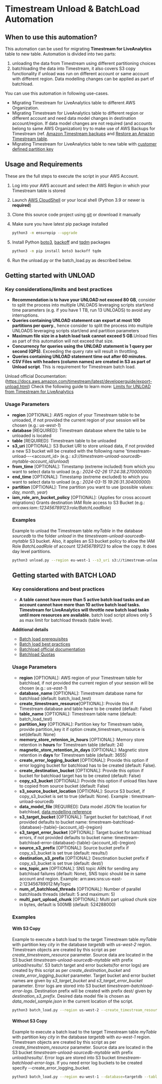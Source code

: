 # Timestream Unload & BatchLoad Automation

## When to use this automation?

This automation can be used for migrating **Timestream for LiveAnalytics** table to new table. Automation is divided into two parts:
1. unloading the data from Timestream using different partitioning choices 
2. batchloading the data into Timestream, it also covers S3 copy functionality if unload was run on different account or same account with different region. Data modelling changes can be applied as part of batchload. 

You can use this automation in following use-cases. 
-  Migrating Timestream for LiveAnalytics table to different AWS Organization. 
-  Migrating Timestream for LiveAnalytics table to different region or different account and need data model changes in destination account/region. If data model changes are not required (and accounts belong to same AWS Organization) try to make use of AWS Backups for Timestream (ref. [Amazon Timestream backups](https://docs.aws.amazon.com/aws-backup/latest/devguide/timestream-backup.html) and [Restore an Amazon Timestream table](https://docs.aws.amazon.com/aws-backup/latest/devguide/timestream-restore.html). 
- Migrating Timestream for LiveAnalytics table to new table with [customer defined partition key](https://docs.aws.amazon.com/timestream/latest/developerguide/customer-defined-partition-keys.html)


## Usage and Requirements

These are the full steps to execute the script in your AWS Account.

1. Log into your AWS account and select the AWS Region in which your Timestream table is stored

2. Launch [AWS CloudShell](https://console.aws.amazon.com/cloudshell/home) or your local shell (Python 3.9 or newer is **required**)

3. Clone this source code project using [git](https://git-scm.com/) or download it manually

4. Make sure you have latest pip package installed
    ```bash
    python3 -m ensurepip --upgrade
    ```
5. Install Python [boto3](https://pypi.org/project/boto3/), [backoff](https://pypi.org/project/backoff/) and [tqdm](https://pypi.org/project/tqdm/) packages
    ```bash
    python3 -m pip install boto3 backoff tqdm
    ```
6. Run the unload.py or the batch_load.py as described below.

## Getting started with UNLOAD

### Key considerations/limits and best practices
- **Recommendation is to have your UNLOAD not exceed 80 GB**, consider to split the process into multiple UNLOADS leveraging scripts start/end time parameters (e.g. if you have 1 TB, run 13 UNLOADS) to avoid any interruptions.
- **Queries containing UNLOAD statement can export at most 100 partitions per query.**, hence consider to split the process into multiple UNLOADS leveraging scripts start/end and partition parameters
- **Maximum file size in a batch load task cannot exceed 5 GB**.Unload files as part of this automation will not exceed that size.
- **Concurrency for queries using the UNLOAD statement is 1 query per second (QPS)**. Exceeding the query rate will result in throttling.
- **Queries containing UNLOAD statement time out after 60 minutes.**
- **CSV Files with headers (column names) are created in S3 as part of Unload script**. This is requirement for Timestream batch load.   

Unload official Documentation: (https://docs.aws.amazon.com/timestream/latest/developerguide/export-unload.html)
Check the following guide to learn more: [Limits for UNLOAD from Timestream for LiveAnalytics](https://docs.aws.amazon.com/timestream/latest/developerguide/export-unload-limits.html)

### Usage Parameters
- **region** [OPTIONAL]: AWS region of your Timestream table to be unloaded, if not provided the current region of your session will be chosen (e.g.: *us-west-1*)
- **database** [REQUIRED]: Timestream database where the table to be unloaded is located
- **table** [REQUIRED]: Timestream table to be unloaded
- **s3_uri** [OPTIONAL]: S3 Bucket URI to store unload data, if not provided a new S3 bucket will be created with the following name 'timestream-unload-<database>-<table>-<account_id> (e.g.: *s3://timestream-unload-sourcedb-mytable-account_id/unload*)
- **from_time** [OPTIONAL]: Timestamp (extreme included) from which you want to select data to unload (e.g.: *2024-02-26 17:24:38.270000000*)
- **end_time** [OPTIONAL]: Timestamp (extreme excluded) to which you want to select data to unload (e.g.: *2024-03-15 19:26:31.304000000*)
- **partition** [OPTIONAL]: Time partition you want to use (possible values: *day, month, year*)
- **iam_role_arn_bucket_policy** [OPTIONAL]: {Applies for cross account migrations} Grants destination IAM Role access to S3 Bucket (e.g.: *arn:aws:iam::123456789123:role/BatchLoadRole*)

### Examples

Example to unload the Timestream table *myTable* in the database *sourcedb* to the folder *unload* in the *timestream-unload-sourcedb-mytable* S3 bucket.
Also, it applies an S3 bucket policy to allow the IAM Role *BatchLoadRole* of account *123456789123* to allow the copy. It does day level partitions.
 ```bash
python3 unload.py --region eu-west-1 --s3_uri s3://timestream-unload-sourcedb-mytable/unload --database sourcedb --table myTable --iam_role_arn_bucket_policy arn:aws:iam::123456789123:role/BatchLoadRole --partition day
```

## Getting started with BATCH LOAD

### Key considerations and best practices
  
- **A table cannot have more than 5 active batch load tasks and an account cannot have more than 10 active batch load tasks. Timestream for LiveAnalytics will throttle new batch load tasks until more resources are available.** batch load script allows only 5 as max limit for batchload threads (table level).  

**Additional details**
- [Batch load prerequisites](https://docs.aws.amazon.com/timestream/latest/developerguide/batch-load-prerequisites.html) 
- [Batch load best practices](https://docs.aws.amazon.com/timestream/latest/developerguide/batch-load-best-practices.html)
- [Batchload official documentation](https://docs.aws.amazon.com/timestream/latest/developerguide/batch-load.html)
- [Batchload Quotas](https://docs.aws.amazon.com/timestream/latest/developerguide/ts-limits.html)

### Usage Parameters

- **region** [OPTIONAL]: AWS region of your Timestream table for batchload, if not provided the current region of your session will be chosen  (e.g.: *us-east-1*)
- **database_name** [OPTIONAL]: Timestream database name for batchload (default: batch_load_test)
- **create_timestream_resource**[OPTIONAL]:  Provide this if Timestream database and table have to be created (default: False)
- **table_name** [OPTIONAL]: Timestream table name (default: batch_load_test)
- **partition_key** [OPTIONAL]: Partition key for Timestream table, provide partition_key it if option create_timestream_resource is set(default: None)
- **memory_store_retenion_in_hours** [OPTIONAL]: Memory store retention in **hours** for Timestream table (default: 24)
- **magnetic_store_retention_in_days** [OPTIONAL]:  Magnetic store retention in **days** for Timestream table (default: 3655)
- **create_error_logging_bucket** [OPTIONAL]: Provide this option if error logging bucket for batchload has to be created (default: False).
- **create_destination_bucket** [OPTIONAL]: Provide this option if bucket for batchload target has to be created (default: False)
- **copy_s3_bucket** [OPTIONAL]: Provide this option if unload files have to copied from source bucket (default: False)
- **s3_source_bucket_location** [OPTIONAL]: Source S3 bucket, if copy_s3_bucket is set to true (default: None). Example : timestream-unload-sourcedb
- **data_model_file** [REQUIRED]:  Data model JSON file location for batchload, [data modelling reference](https://docs.aws.amazon.com/timestream/latest/developerguide/batch-load-data-model-mappings.html)
- **s3_target_bucket** [OPTIONAL]: Target bucket for batchload, if not provided  defaults to bucket name: timestream-batchload-{database}-{table}-{account_id}-{region} 
- **s3_target_error_bucket** [OPTIONAL]: Target bucket for batchload errors, if not provided  defaults to bucket name: timestream-batchload-error-{database}-{table}-{account_id}-{region} 
- **source_s3_prefix** [OPTIONAL]:  Source bucket prefix if copy_s3_bucket is set true (default: results/)
- **destination_s3_prefix** [OPTIONAL]: Desctination bucket prefix if copy_s3_bucket is set true (default: dest/)
- **sns_topic_arn** [OPTIONAL]: SNS topic ARN for sending any batchload failures (default: None), SNS topic should be in same account and region. Example: arn:aws:sns:us-east-2:123456789012:MyTopic
- **num_of_batchload_threads** [OPTIONAL]: Number of parallel batchloads threads (default: 5 and maximum: 5)
- **multi_part_upload_chunk**  [OPTIONAL]: Multi part upload chunk size in bytes, default is 500MB (default: 524288000)

### Examples

#### With S3 Copy
Example to execute a batch load to the target Timestream table *myTable* with partition key *city* in the database *targetdb* with  *us-west-2* region. 
Timestream objects are created by this script as per *create_timestream_resource* parameter. 
Source data are located in the S3 bucket *timestream-unload-sourcedb-mytable* with prefix *unload/results/*.
S3 batch target and error buckets(for error logs) are created by this script as per *create_destination_bucket* and *create_error_logging_bucket* parameter.
Target bucket and error bucket names are given by *s3_target_bucket* and *s3_target_error_bucket* parameter. Error logs are stored into S3 bucket *timestream-batchload-error-logs*.
Destination prefix will be created with prefix dest/ given by *destination_s3_prefix*. Desired data model file is chosen as *data_model_sample.json* in the current location of the script. 

 ```bash
python3 batch_load.py --region us-west-2 --create_timestream_resource --database=targetdb --table=myTable --partition_key city --copy_s3_bucket --s3_source_bucket_location  timestream-unload-sourcedb-mytable --source_s3_prefix unload/results/ --create_destination_bucket --s3_target_bucket timestream-batchload-targetdb-mytable --destination_s3_prefix dest/ --create_error_logging_bucket --s3_target_error_bucket timestream-batchload-error-logs --data_model_file "data_model_sample.json"      
```
 
#### Without S3 Copy
Example to execute a batch load to the target Timestream table *myTable* with partition key *city* in the database *targetdb* with  *eu-west-1* region.
Timestream objects are created by this script as per *create_timestream_resource* parameter. Source data are located in the S3 bucket *timestream-unload-sourcedb-mytable* with prefix *unload/results/*.
Error logs are stored into S3 bucket *timestream-batchload-error-logs*. If you need error log buckets to be created specify --create_error_logging_bucket.
 ```bash
python3 batch_load.py --region eu-west-1 --database=targetdb --table=myTable  --s3_target_bucket timestream-unload-sourcedb-mytable --destination_s3_prefix unload/results/  --data_model_file "data_model_sample.json" --create_timestream_resource --partition_key city   --s3_target_error_bucket timestream-batchload-error-logs
```



